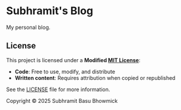 # Subhramit's Blog

My personal blog.

## License

This project is licensed under a **Modified [MIT License](https://opensource.org/licenses/MIT)**:

- **Code**: Free to use, modify, and distribute
- **Written content**: Requires attribution when copied or republished

See the [LICENSE](LICENSE) file for more information.

Copyright © 2025 Subhramit Basu Bhowmick